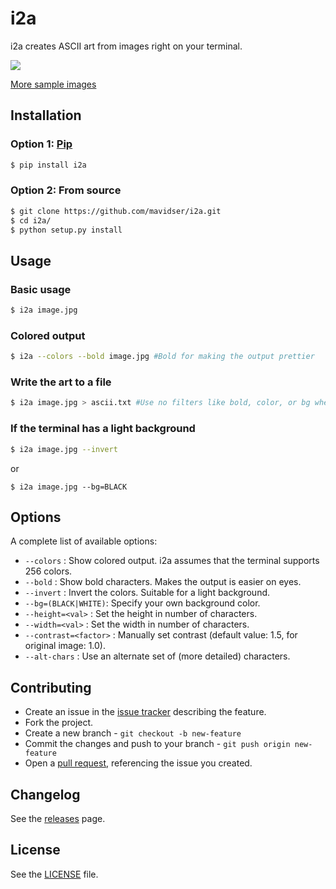 i2a
===

i2a creates ASCII art from images right on your terminal.

![](http://sidverma.net/i2a/i2a-images/i2a.gif)

[More sample images](http://sidverma.net/i2a/)

Installation
------------

### Option 1: [Pip](https://pypi.python.org/pypi/i2a)

```bash
$ pip install i2a
```

### Option 2: From source

```bash
$ git clone https://github.com/mavidser/i2a.git
$ cd i2a/
$ python setup.py install
```

Usage
-----

### Basic usage

```bash
$ i2a image.jpg
```

### Colored output

```bash
$ i2a --colors --bold image.jpg #Bold for making the output prettier
```

### Write the art to a file

```bash
$ i2a image.jpg > ascii.txt #Use no filters like bold, color, or bg when writing to a file
```

### If the terminal has a light background

```bash
$ i2a image.jpg --invert
```
or
```
$ i2a image.jpg --bg=BLACK
```

Options
-------

A complete list of available options:

-  `--colors` : Show colored output. i2a assumes that the terminal supports 256 colors.
-  `--bold` : Show bold characters. Makes the output is easier on eyes.
-  `--invert` : Invert the colors. Suitable for a light background.
-  `--bg=(BLACK|WHITE)`: Specify your own background color.
-  `--height=<val>` : Set the height in number of characters.
-  `--width=<val>` : Set the width in number of characters.
-  `--contrast=<factor>` : Manually set contrast (default value: 1.5, for original image: 1.0).
-  `--alt-chars` : Use an alternate set of (more detailed) characters.

Contributing
------------

- Create an issue in the [issue tracker](https://github.com/mavidser/i2a/issues) describing the feature.
- Fork the project.
- Create a new branch - `git checkout -b new-feature`
- Commit the changes and push to your branch - `git push origin new-feature`
- Open a [pull request](https://github.com/mavidser/i2a/pulls), referencing the issue you created.

Changelog
---------

See the [releases](https://github.com/mavidser/i2a/releases) page.

License
-------

See the [LICENSE](https://github.com/mavidser/i2a/blob/master/LICENSE) file.
